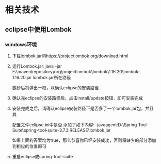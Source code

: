 # 相关技术
## eclipse中使用Lombok
### windows环境
1. 下载lombok.jar包https://projectlombok.org/download.html

2. 运行Lombok.jar: java -jar E:\maven\repository\org\projectlombok\lombok\1.16.20\lombok-1.16.20.jar	lombok.jar所在路径

	数秒后将弹出一框，以确认eclipse的安装路径

3. 确认完eclipse的安装路径后，点击install/update按钮，即可安装完成

4. 安装完成之后，请确认eclipse安装路径下是否多了一个lombok.jar包，并且其

	配置文件eclipse.ini中是否 添加了如下内容: 
    -javaagent:D:\Spring Tool Suite\spring-tool-suite-3.7.3.RELEASE\lombok.jar
    
	如果上面的答案均为true，那么恭喜你已经安装成功，否则将缺少的部分添加到相应的位置即可

5. 重启eclipse或spring-tool-suite